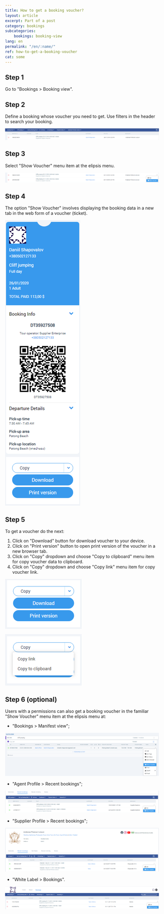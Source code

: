 ```yaml
---
title: How to get a booking voucher?
layout: article
excerpt: Part of a post
category: bookings
subcategories:
    bookings: booking-view
lang: en
permalink: "/en/:name/"
ref: how-to-get-a-booking-voucher
cat: some
---
```


## **Step 1**

Go to "Bookings > Booking view".

## **Step 2**

Define a booking whose voucher you need to get. Use filters in the header to search your booking.

![How_to_get_a_booking_voucher1](/assets/images/how_to_get_a_booking_voucher1.png)

## **Step 3**

Select "Show Voucher" menu item at the elipsis menu.

![How_to_get_a_booking_voucher2](/assets/images/how_to_get_a_booking_voucher2.png)

## **Step 4**

The option "Show Voucher" involves displaying the booking data in a new tab in the web form of a voucher (ticket).

![How_to_get_a_booking_voucher3](/assets/images/how_to_get_a_booking_voucher3.png)

## **Step 5**

To get a voucher do the next:
1. Click on "Download" button for download voucher to your device.
2. Click on "Print version" button to open print version of the voucher in a new browser tab.
3. Click on "Copy" dropdown and choose "Copy to clipboard" menu item for copy voucher data to clipboard.
4. Click on "Copy" dropdown and choose "Copy link" menu item for copy voucher link.

![How_to_get_a_booking_voucher5](/assets/images/how_to_get_a_booking_voucher5.png)

![How_to_get_a_booking_voucher4](/assets/images/how_to_get_a_booking_voucher4.png)

## **Step 6 (optional)**

Users with a permissions can also get a booking voucher in the familiar "Show Voucher" menu item at the elipsis menu at:
- "Bookings > Manifest view";

![How_to_get_a_booking_voucher6](/assets/images/how_to_get_a_booking_voucher6.png)

- "Agent Profile > Recent bookings";

![How_to_get_a_booking_voucher7](/assets/images/how_to_get_a_booking_voucher7.png)

- "Supplier Profile > Recent bookings";

![How_to_get_a_booking_voucher8](/assets/images/how_to_get_a_booking_voucher8.png)

- "White Label > Bookings".

![How_to_get_a_booking_voucher9](/assets/images/how_to_get_a_booking_voucher9.png)
